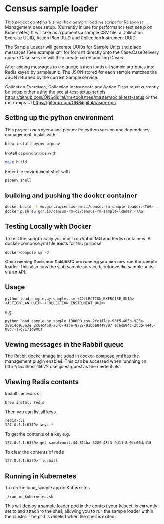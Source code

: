 # Census sample loader
This project contains a simplified sample loading script for Response Management case setup. (Currently in use for performance test setup on Kubernetes) It will take as arguments a sample CSV file, a Collection Exercise UUID, Action Plan UUID and Collection Instrument UUID.

The Sample Loader will generate UUIDs for Sample Units and place messages (See example.xml for format) directly onto the Case.CaseDelivery queue. Case service will then create corresponding Cases.

After adding messages to the queue it then loads all sample attributes into Redis keyed by sampleunit:<UUID>. The JSON stored for each sample matches the JSON returned by the current Sample service.
  
Collection Exercises, Collection Instruments and Action Plans must currently be setup either using the social-test-setup scripts https://github.com/ONSdigital/rm-tools/tree/master/social-test-setup or the rasrm-ops UI https://github.com/ONSdigital/rasrm-ops



## Setting up the python environment
This project uses pyenv and pipenv for python version and dependency management, install with
```bash
brew install pyenv pipenv
```

Install dependencies with
```bash
make build
```

Enter the environment shell with
```bash
pipenv shell
```

## building and pushing the docker container
```bash
docker build -t eu.gcr.io/census-rm-ci/census-rm-sample-loader:<TAG> .
docker push eu.gcr.io/census-rm-ci/census-rm-sample-loader:<TAG>
```

## Testing Locally with Docker
To test the script locally you must run RabbitMQ and Redis containers. A docker-compose.yml file exists for this purpose.

```
docker-compose up -d
```

Once running Redis and RabbitMQ are running you can now run the sample loader.
This also runs the stub sample service to retrieve the sample units via an API.

## Usage
```
python load_sample.py sample.csv <COLLECTION_EXERCISE_UUID> <ACTIONPLAN_UUID> <COLLECTION_INSTRUMENT_UUID>
```
e.g.
```
python load_sample.py sample_100000.csv 2fc107ee-96f5-465b-923e-38914ce63e3e 2c64c460-2543-4abe-8728-01bbb0449807 ec6da84c-2b3b-4445-88c7-17c2171d9063
```

## Vewing messages in the Rabbit queue
The Rabbit docker image included in docker-compose.yml has the management plugin enabled. This can be accessed when runnning on http://localhost:15672 use guest:guest as the credentials.

## Viewing Redis contents
Install the redis cli 
```
brew install redis
```
Then you can list all keys
```
redis-cli
127.0.0.1:6379> keys *
```
To get the contents of a key e.g.
```
127.0.0.1:6379> get sampleunit:44c844ba-3289-48f3-9d11-8a0fc00dc415
```
To clear the contents of redis
```
127.0.0.1:6379> flushall
```

## Running in Kubernetes
To run the load_sample app in Kubernetes 

```bash
./run_in_kubernetes.sh
```

This will deploy a sample loader pod in the context your kubectl is currently set to and attach to the shell, allowing you to run the sample loader within the cluster. The pod is deleted when the shell is exited.
